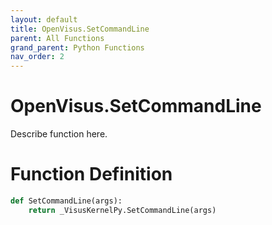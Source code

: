 ```yaml
---
layout: default
title: OpenVisus.SetCommandLine
parent: All Functions
grand_parent: Python Functions
nav_order: 2
---
```


# OpenVisus.SetCommandLine

Describe function here.

# Function Definition

```python
def SetCommandLine(args):
    return _VisusKernelPy.SetCommandLine(args)
```